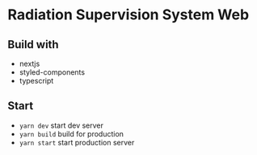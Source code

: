 # Radiation Supervision System Web

## Build with

- nextjs
- styled-components
- typescript

## Start

- `yarn dev` start dev server
- `yarn build` build for production
- `yarn start` start production server
